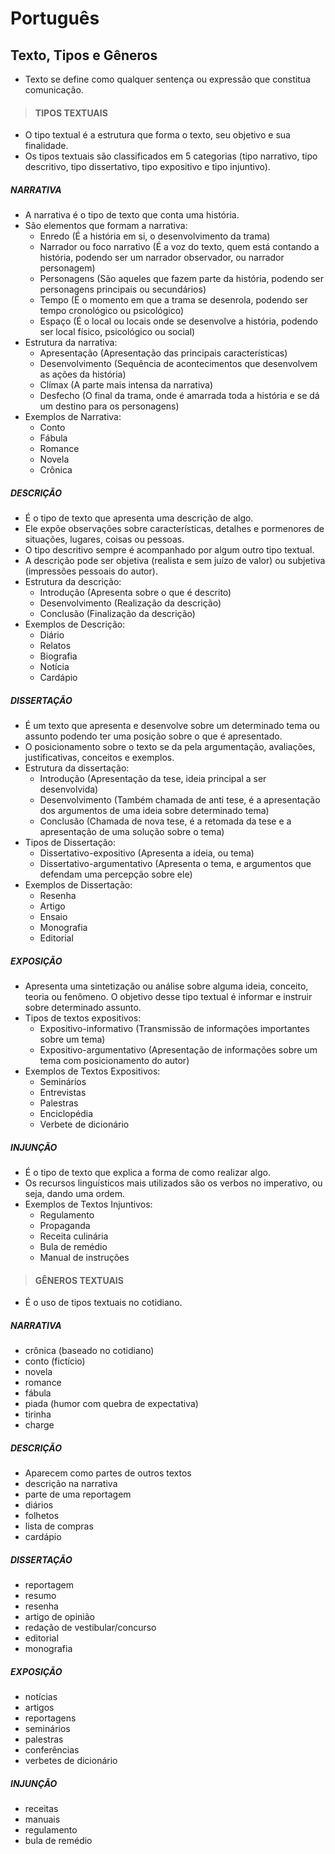 # Português

## Texto, Tipos e Gêneros 
* Texto se define como qualquer sentença ou expressão que constitua comunicação.

> #### TIPOS TEXTUAIS
* O tipo textual é a estrutura que forma o texto, seu objetivo e sua finalidade.
* Os tipos textuais são classificados em 5 categorias (tipo narrativo, tipo descritivo, tipo dissertativo, tipo expositivo e tipo injuntivo).

##### NARRATIVA
* A narrativa é o tipo de texto que conta uma história.
* São elementos que formam a narrativa:
  - Enredo (É a história em si, o desenvolvimento da trama)
  - Narrador ou foco narrativo (É a voz do texto, quem está contando a história, podendo ser um narrador observador, ou narrador personagem)
  - Personagens (São aqueles que fazem parte da história, podendo ser personagens principais ou secundários)
  - Tempo (É o momento em que a trama se desenrola, podendo ser tempo cronológico ou psicológico)
  - Espaço (É o local ou locais onde se desenvolve a história, podendo ser local físico, psicológico ou social)
* Estrutura da narrativa:
  - Apresentação (Apresentação das principais características)
  - Desenvolvimento (Sequência de acontecimentos que desenvolvem as ações da história)
  - Clímax (A parte mais intensa da narrativa)
  - Desfecho (O final da trama, onde é amarrada toda a história e se dá um destino para os personagens)
* Exemplos de Narrativa:
  - Conto
  - Fábula
  - Romance
  - Novela
  - Crônica

##### DESCRIÇÃO
* É o tipo de texto que apresenta uma descrição de algo.
* Ele expõe observações sobre características, detalhes e pormenores de situações, lugares, coisas ou pessoas.
* O tipo descritivo sempre é acompanhado por algum outro tipo textual.
* A descrição pode ser objetiva (realista e sem juízo de valor) ou subjetiva (impressões pessoais do autor).
* Estrutura da descrição:
  - Introdução (Apresenta sobre o que é descrito)
  - Desenvolvimento (Realização da descrição)
  - Conclusão (Finalização da descrição)
* Exemplos de Descrição:
  - Diário
  - Relatos
  - Biografia
  - Notícia
  - Cardápio

##### DISSERTAÇÃO
* É um texto que apresenta e desenvolve sobre um determinado tema ou assunto  podendo ter uma posição sobre o que é apresentado. 
* O posicionamento sobre o texto se da pela argumentação, avaliações, justificativas, conceitos e exemplos.
* Estrutura da dissertação:
  - Introdução (Apresentação da tese, ideia principal a ser desenvolvida)
  - Desenvolvimento (Também chamada de anti tese, é a apresentação dos argumentos de uma ideia sobre determinado tema)
  - Conclusão (Chamada de nova tese, é a retomada da tese e a apresentação de uma solução sobre o tema)
* Tipos de Dissertação:
  - Dissertativo-expositivo (Apresenta a ideia, ou tema)
  - Dissertativo-argumentativo (Apresenta o tema, e argumentos que defendam uma percepção sobre ele)
* Exemplos de Dissertação:
  - Resenha
  - Artigo
  - Ensaio
  - Monografia
  - Editorial

##### EXPOSIÇÃO
* Apresenta uma sintetização ou análise sobre alguma ideia, conceito, teoria ou fenômeno. O objetivo desse tipo textual é informar e instruir sobre determinado assunto.
* Tipos de textos expositivos:
  - Expositivo-informativo (Transmissão de informações importantes sobre um tema)
  - Expositivo-argumentativo (Apresentação de informações sobre um tema com posicionamento do autor)
* Exemplos de Textos Expositivos:
  - Seminários
  - Entrevistas
  - Palestras
  - Enciclopédia
  - Verbete de dicionário

##### INJUNÇÃO
* É o tipo de texto que explica a forma de como realizar algo.
* Os recursos linguísticos mais utilizados são os verbos no imperativo, ou seja, dando uma ordem.
* Exemplos de Textos Injuntivos:
  - Regulamento
  - Propaganda
  - Receita culinária
  - Bula de remédio
  - Manual de instruções

> #### GÊNEROS TEXTUAIS
* É o uso de tipos textuais no cotidiano.

##### NARRATIVA
- crônica (baseado no cotidiano)
- conto (fictício)
- novela
- romance
- fábula
- piada (humor com quebra de expectativa)
- tirinha
- charge

##### DESCRIÇÃO
- Aparecem como partes de outros textos
- descrição na narrativa
- parte de uma reportagem
- diários
- folhetos
- lista de compras
- cardápio

##### DISSERTAÇÃO
- reportagem
- resumo
- resenha
- artigo de opinião
- redação de vestibular/concurso
- editorial
- monografia

##### EXPOSIÇÃO
- notícias
- artigos
- reportagens
- seminários
- palestras
- conferências
- verbetes de dicionário

##### INJUNÇÃO
- receitas
- manuais
- regulamento
- bula de remédio
